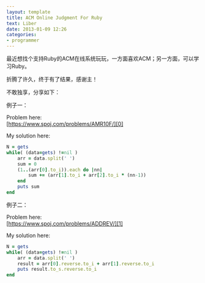 ```yaml
---
layout: template
title: ACM Online Judgment For Ruby
text: Liber
date: 2013-01-09 12:26
categories:
- programmer
---
```

最近想找个支持Ruby的ACM在线系统玩玩，一方面喜欢ACM；另一方面，可以学习Ruby。

折腾了许久，终于有了结果，感谢主！

不敢独享，分享如下：

例子一：

Problem here:  
[https://www.spoj.com/problems/AMR10F/][0]

My solution here: 

~~~ ruby
N = gets
while( (data=gets) !=nil )
	arr = data.split(' ')
	sum = 0
	(1..(arr[0].to_i)).each do |nn|
		sum += (arr[1].to_i + arr[2].to_i * (nn-1))
	end
	puts sum
end
~~~

例子二：

Problem here:  
[https://www.spoj.com/problems/ADDREV/][1]

My solution here: 

~~~ ruby
N = gets
while( (data=gets) !=nil )
	arr = data.split(' ')
	result = arr[0].reverse.to_i + arr[1].reverse.to_i
	puts result.to_s.reverse.to_i
end
~~~

[0]: https://www.spoj.com/problems/AMR10F/
[1]: https://www.spoj.com/problems/ADDREV/
